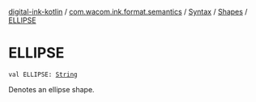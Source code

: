 [digital-ink-kotlin](../../../index.md) / [com.wacom.ink.format.semantics](../../index.md) / [Syntax](../index.md) / [Shapes](index.md) / [ELLIPSE](./-e-l-l-i-p-s-e.md)

# ELLIPSE

`val ELLIPSE: `[`String`](https://kotlinlang.org/api/latest/jvm/stdlib/kotlin/-string/index.html)

Denotes an ellipse shape.

